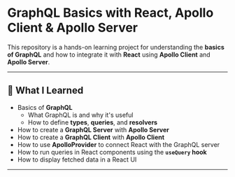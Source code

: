 # GraphQL Basics with React, Apollo Client & Apollo Server

This repository is a hands-on learning project for understanding the **basics of GraphQL** and how to integrate it with **React** using **Apollo Client** and **Apollo Server**.

---

## 🚀 What I Learned

- Basics of **GraphQL**
  - What GraphQL is and why it's useful
  - How to define **types**, **queries**, and **resolvers**
- How to create a **GraphQL Server** with **Apollo Server**
- How to create a **GraphQL Client** with **Apollo Client**
- How to use **ApolloProvider** to connect React with the GraphQL server
- How to run queries in React components using the **`useQuery` hook**
- How to display fetched data in a React UI

---
